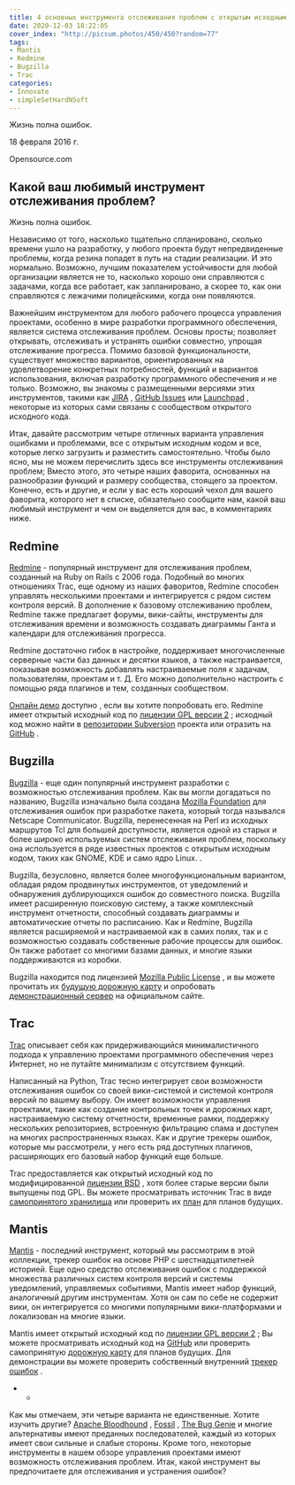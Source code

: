 ```yaml
---
title: 4 основных инструмента отслеживания проблем с открытым исходным кодом
date: 2020-12-03 18:22:05
cover_index: "http://picsum.photos/450/450?random=77"
tags:
- Mantis
- Redmine
- Bugzilla
- Trac
categories:
- Innovate
- simpleSetHardNSoft
---
```


Жизнь полна ошибок.

 


18 февраля 2016 г. 

Opensource.com


## Какой ваш любимый инструмент отслеживания проблем? 

Жизнь полна ошибок.

Независимо от того, насколько тщательно спланировано, сколько времени ушло на разработку, у любого проекта будут непредвиденные проблемы, когда резина попадет в путь на стадии реализации. И это нормально. Возможно, лучшим показателем устойчивости для любой организации является не то, насколько хорошо они справляются с задачами, когда все работает, как запланировано, а скорее то, как они справляются с лежачими полицейскими, когда они появляются.

Важнейшим инструментом для любого рабочего процесса управления проектами, особенно в мире разработки программного обеспечения, является система отслеживания проблем. Основы просты; позволяет открывать, отслеживать и устранять ошибки совместно, упрощая отслеживание прогресса. Помимо базовой функциональности, существует множество вариантов, ориентированных на удовлетворение конкретных потребностей, функций и вариантов использования, включая разработку программного обеспечения и не только. Возможно, вы знакомы с размещенными версиями этих инструментов, такими как [JIRA][5] , [GitHub Issues][6] или [Launchpad][7] , некоторые из которых сами связаны с сообществом открытого исходного кода.

Итак, давайте рассмотрим четыре отличных варианта управления ошибками и проблемами, все с открытым исходным кодом и все, которые легко загрузить и разместить самостоятельно. Чтобы было ясно, мы не можем перечислить здесь все инструменты отслеживания проблем; Вместо этого, это четыре наших фаворита, основанных на разнообразии функций и размеру сообщества, стоящего за проектом. Конечно, есть и другие, и если у вас есть хороший чехол для вашего фаворита, которого нет в списке, обязательно сообщите нам, какой ваш любимый инструмент и чем он выделяется для вас, в комментариях ниже.

## Redmine

[Redmine][8] - популярный инструмент для отслеживания проблем, созданный на Ruby on Rails с 2006 года. Подобный во многих отношениях Trac, еще одному из наших фаворитов, Redmine способен управлять несколькими проектами и интегрируется с рядом систем контроля версий. В дополнение к базовому отслеживанию проблем, Redmine также предлагает форумы, вики-сайты, инструменты для отслеживания времени и возможность создавать диаграммы Ганта и календари для отслеживания прогресса.

Redmine достаточно гибок в настройке, поддерживает многочисленные серверные части баз данных и десятки языков, а также настраивается, показывая возможность добавлять настраиваемые поля к задачам, пользователям, проектам и т. Д. Его можно дополнительно настроить с помощью ряда плагинов и тем, созданных сообществом.

[Онлайн демо][9] доступно , если вы хотите попробовать его. Redmine имеет открытый исходный код по [лицензии GPL версии 2][10] ; исходный код можно найти в [репозитории Subversion][11] проекта или отразить на [GitHub][12] .



## Bugzilla

[Bugzilla][14] - еще один популярный инструмент разработки с возможностью отслеживания проблем. Как вы могли догадаться по названию, Bugzilla изначально была создана [Mozilla Foundation][15] для отслеживания ошибок при разработке пакета, который тогда назывался Netscape Communicator. Bugzilla, перенесенная на Perl из исходных маршрутов Tcl для большей доступности, является одной из старых и более широко используемых систем отслеживания проблем, поскольку она используется в ряде известных проектов с открытым исходным кодом, таких как GNOME, KDE и само ядро ​​Linux. .

Bugzilla, безусловно, является более многофункциональным вариантом, обладая рядом продвинутых инструментов, от уведомлений и обнаружения дублирующихся ошибок до совместного поиска. Bugzilla имеет расширенную поисковую систему, а также комплексный инструмент отчетности, способный создавать диаграммы и автоматические отчеты по расписанию. Как и Redmine, Bugzilla является расширяемой и настраиваемой как в самих полях, так и с возможностью создавать собственные рабочие процессы для ошибок. Он также работает со многими базами данных, и многие языки поддерживаются из коробки.

Bugzilla находится под лицензией [Mozilla Public License][16] , и вы можете прочитать их [будущую дорожную карту][17] и опробовать [демонстрационный сервер][18] на официальном сайте.


## Trac

[Trac][20] описывает себя как придерживающийся минималистичного подхода к управлению проектами программного обеспечения через Интернет, но не путайте минимализм с отсутствием функций.

Написанный на Python, Trac тесно интегрирует свои возможности отслеживания ошибок со своей вики-системой и системой контроля версий по вашему выбору. Он имеет возможности управления проектами, такие как создание контрольных точек и дорожных карт, настраиваемую систему отчетности, временные рамки, поддержку нескольких репозиториев, встроенную фильтрацию спама и доступен на многих распространенных языках. Как и другие трекеры ошибок, которые мы рассмотрели, у него есть ряд доступных плагинов, расширяющих его базовый набор функций еще больше.

Trac предоставляется как открытый исходный код по модифицированной [лицензии BSD][21] , хотя более старые версии были выпущены под GPL. Вы можете просматривать источник Trac в виде [самопринятого хранилища][20] или проверить их [план][22] для планов будущих.


## Mantis

[Mantis][24] - последний инструмент, который мы рассмотрим в этой коллекции, трекер ошибок на основе PHP с шестнадцатилетней историей. Еще одно средство отслеживания ошибок с поддержкой множества различных систем контроля версий и системы уведомлений, управляемых событиями, Mantis имеет набор функций, аналогичный другим инструментам. Хотя он сам по себе не содержит вики, он интегрируется со многими популярными вики-платформами и локализован на многие языки.

Mantis имеет открытый исходный код по [лицензии GPL версии 2][10] ; Вы можете просматривать исходный код на [GitHub][25] или проверить самопринятую [дорожную карту][26] для планов будущих. Для демонстрации вы можете проверить собственный внутренний [трекер ошибок][27] .

- -

Как мы отмечаем, эти четыре варианта не единственные. Хотите изучить другие? [Apache Bloodhound][29] , [Fossil][30] , [The Bug Genie][31] и многие альтернативы имеют преданных последователей, каждый из которых имеет свои сильные и слабые стороны. Кроме того, некоторые инструменты в нашем обзоре управления проектами имеют возможность отслеживания проблем. Итак, какой инструмент вы предпочитаете для отслеживания и устранения ошибок?

[4]: https://opensource.com/sites/default/files/styles/image-full-size/public/lead-images/annoyingbugs.png?itok=ywFZ99Gs
[5]: https://www.atlassian.com/software/jira
[6]: https://guides.github.com/features/issues/
[7]: https://launchpad.net/
[8]: http://www.redmine.org/
[9]: http://demo.redmine.org/
[10]: http://www.gnu.org/licenses/old-licenses/gpl-2.0.en.html
[11]: https://svn.redmine.org/redmine
[12]: https://github.com/redmine/redmine
[14]: https://www.bugzilla.org/
[15]: https://www.mozilla.org/en-US/
[16]: https://en.wikipedia.org/wiki/Mozilla_Public_License
[17]: https://www.bugzilla.org/status/roadmap.html
[18]: https://landfill.bugzilla.org/
[20]: http://trac.edgewall.org/browser
[21]: http://trac.edgewall.org/wiki/TracLicense
[22]: http://trac.edgewall.org/wiki/TracRoadmap
[24]: https://www.mantisbt.org/
[25]: https://github.com/mantisbt/mantisbt
[26]: https://www.mantisbt.org/bugs/roadmap_page.php?project=mantisbt&version=1.3.x
[27]: https://www.mantisbt.org/bugs/my_view_page.php
[29]: https://issues.apache.org/bloodhound/
[30]: http://fossil-scm.org/index.html/doc/trunk/www/index.wiki
[31]: http://www.thebuggenie.com/
